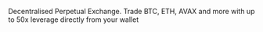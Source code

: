 Decentralised Perpetual Exchange. Trade BTC, ETH, AVAX and more with up to 50x leverage directly from your wallet